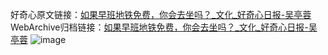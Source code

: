 好奇心原文链接：[如果早班地铁免费，你会去坐吗？_文化_好奇心日报-吴亭蓉](https://www.qdaily.com/articles/1637.html)
WebArchive归档链接：[如果早班地铁免费，你会去坐吗？_文化_好奇心日报-吴亭蓉](http://web.archive.org/web/20190623145953/https://www.qdaily.com/articles/1637.html)
![image](http://ww3.sinaimg.cn/large/007d5XDply1g3v4kkzcfyj30u031p4qp)